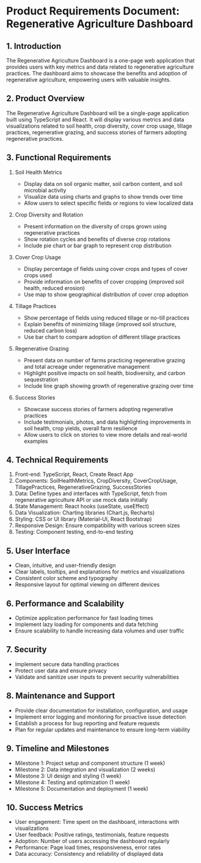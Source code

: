 # Product Requirements Document: Regenerative Agriculture Dashboard

## 1. Introduction
The Regenerative Agriculture Dashboard is a one-page web application that provides users with key metrics and data related to regenerative agriculture practices. The dashboard aims to showcase the benefits and adoption of regenerative agriculture, empowering users with valuable insights.

## 2. Product Overview
The Regenerative Agriculture Dashboard will be a single-page application built using TypeScript and React. It will display various metrics and data visualizations related to soil health, crop diversity, cover crop usage, tillage practices, regenerative grazing, and success stories of farmers adopting regenerative practices.

## 3. Functional Requirements
1. Soil Health Metrics
   - Display data on soil organic matter, soil carbon content, and soil microbial activity
   - Visualize data using charts and graphs to show trends over time
   - Allow users to select specific fields or regions to view localized data

2. Crop Diversity and Rotation
   - Present information on the diversity of crops grown using regenerative practices
   - Show rotation cycles and benefits of diverse crop rotations
   - Include pie chart or bar graph to represent crop distribution

3. Cover Crop Usage
   - Display percentage of fields using cover crops and types of cover crops used
   - Provide information on benefits of cover cropping (improved soil health, reduced erosion)
   - Use map to show geographical distribution of cover crop adoption

4. Tillage Practices
   - Show percentage of fields using reduced tillage or no-till practices 
   - Explain benefits of minimizing tillage (improved soil structure, reduced carbon loss)
   - Use bar chart to compare adoption of different tillage practices

5. Regenerative Grazing
   - Present data on number of farms practicing regenerative grazing and total acreage under regenerative management
   - Highlight positive impacts on soil health, biodiversity, and carbon sequestration  
   - Include line graph showing growth of regenerative grazing over time

6. Success Stories
   - Showcase success stories of farmers adopting regenerative practices
   - Include testimonials, photos, and data highlighting improvements in soil health, crop yields, overall farm resilience
   - Allow users to click on stories to view more details and real-world examples

## 4. Technical Requirements
1. Front-end: TypeScript, React, Create React App
2. Components: SoilHealthMetrics, CropDiversity, CoverCropUsage, TillagePractices, RegenerativeGrazing, SuccessStories
3. Data: Define types and interfaces with TypeScript, fetch from regenerative agriculture API or use mock data initially
4. State Management: React hooks (useState, useEffect)
5. Data Visualization: Charting libraries (Chart.js, Recharts)
6. Styling: CSS or UI library (Material-UI, React Bootstrap)
7. Responsive Design: Ensure compatibility with various screen sizes
8. Testing: Component testing, end-to-end testing

## 5. User Interface
- Clean, intuitive, and user-friendly design
- Clear labels, tooltips, and explanations for metrics and visualizations
- Consistent color scheme and typography
- Responsive layout for optimal viewing on different devices

## 6. Performance and Scalability
- Optimize application performance for fast loading times
- Implement lazy loading for components and data fetching
- Ensure scalability to handle increasing data volumes and user traffic

## 7. Security
- Implement secure data handling practices
- Protect user data and ensure privacy
- Validate and sanitize user inputs to prevent security vulnerabilities

## 8. Maintenance and Support
- Provide clear documentation for installation, configuration, and usage
- Implement error logging and monitoring for proactive issue detection
- Establish a process for bug reporting and feature requests
- Plan for regular updates and maintenance to ensure long-term viability

## 9. Timeline and Milestones
- Milestone 1: Project setup and component structure (1 week)
- Milestone 2: Data integration and visualization (2 weeks)
- Milestone 3: UI design and styling (1 week)
- Milestone 4: Testing and optimization (1 week)
- Milestone 5: Documentation and deployment (1 week)

## 10. Success Metrics
- User engagement: Time spent on the dashboard, interactions with visualizations
- User feedback: Positive ratings, testimonials, feature requests
- Adoption: Number of users accessing the dashboard regularly
- Performance: Page load times, responsiveness, error rates
- Data accuracy: Consistency and reliability of displayed data